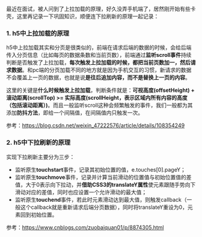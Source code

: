 最近在面试，被人问到了上拉加载的原理，好久没弄手机端了，居然刚开始有些卡壳，这里再记录一下巩固知识，顺便连下拉刷新的原理一起记录：

### 1. h5中上拉加载的原理
h5中上拉加载其实和分页是很类似的，前端在请求后端的数据的时候，会给后端传入分页信息（比如每页的数据条数和当前页数），前端通过**监听scroll事件**持续判断是否触发了上拉加载，**每次触发上拉加载的时候，都把当前页数加一，然后请求数据**。和pc端的分页加载不同的地方就是因为手机交互的习惯，新请求的数据不会覆盖上一页的数据，也就是说**是往后追加内容，而不是替换上一页的内容**。

这里的关键是**什么时候触发上拉加载**，判断条件就是：**可视高度(offsetHeight) + 滚动距离(scrollTop) >= 实际高度(scrollHeight，表示区域内所有内容的高度（包括滚动距离）)**。而且一般监听scroll这种会频繁触发的事件，我们一般都为其添加**防抖方法**，即给一个间隔值，在间隔值内只触发一次。


参考：https://blog.csdn.net/weixin_47222576/article/details/108354249

### 2. h5中下拉刷新的原理

实现下拉刷新主要分为三步：

- 监听原生**touchstart**事件，记录其初始位置的值，e.touches[0].pageY；
- 监听原生**touchmove**事件，记录并计算当前滑动的位置值与初始位置值的差值，大于0表示向下拉动，并**借助CSS3的translateY属性**使元素跟随手势向下滑动对应的差值，同时也应设置一个允许滑动的最大值；
- 监听原生**touchend**事件，若此时元素滑动达到最大值，则触发callback（一般这个callback就是重新请求后端分页数据），同时将translateY重设为0，元素回到初始位置。

参考：https://www.cnblogs.com/zuobaiquan01/p/8874305.html
